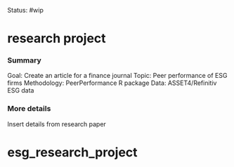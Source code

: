 Status: #wip 

# research project
### Summary
Goal: Create an article for a finance journal
Topic: Peer performance of ESG firms
Methodology: PeerPerformance R package
Data: ASSET4/Refinitiv ESG data

### More details

Insert details from research paper
# esg_research_project
